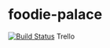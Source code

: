 # foodie-palace
[![Build Status](https://travis-ci.org/abhi1nema2/test-ci-cd.svg?branch=master)](https://travis-ci.org/ASPrabha/test-ci-cd)
Trello

